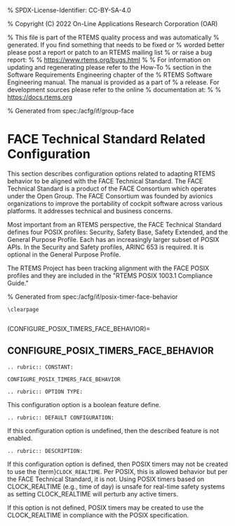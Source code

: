 % SPDX-License-Identifier: CC-BY-SA-4.0

% Copyright (C) 2022 On-Line Applications Research Corporation (OAR)

% This file is part of the RTEMS quality process and was automatically
% generated.  If you find something that needs to be fixed or
% worded better please post a report or patch to an RTEMS mailing list
% or raise a bug report:
%
% https://www.rtems.org/bugs.html
%
% For information on updating and regenerating please refer to the How-To
% section in the Software Requirements Engineering chapter of the
% RTEMS Software Engineering manual.  The manual is provided as a part of
% a release.  For development sources please refer to the online
% documentation at:
%
% https://docs.rtems.org

% Generated from spec:/acfg/if/group-face

# FACE Technical Standard Related Configuration

This section describes configuration options related to adapting RTEMS behavior
to be aligned with the FACE Technical Standard. The FACE Technical Standard is
a product of the FACE Consortium which operates under the Open Group. The FACE
Consortium was founded by avionics organizations to improve the portability of
cockpit software across various platforms. It addresses technical and business
concerns.

Most important from an RTEMS perspective, the FACE Technical Standard defines
four POSIX profiles: Security, Safety Base, Safety Extended, and the General
Purpose Profile. Each has an increasingly larger subset of POSIX APIs. In the
Security and Safety profiles, ARINC 653 is required. It is optional in the
General Purpose Profile.

The RTEMS Project has been tracking alignment with the FACE POSIX profiles and
they are included in the "RTEMS POSIX 1003.1 Compliance Guide."

% Generated from spec:/acfg/if/posix-timer-face-behavior

```{raw} latex
\clearpage
```

```{index} CONFIGURE_POSIX_TIMERS_FACE_BEHAVIOR
```

(CONFIGURE_POSIX_TIMERS_FACE_BEHAVIOR)=

## CONFIGURE_POSIX_TIMERS_FACE_BEHAVIOR

```{eval-rst}
.. rubric:: CONSTANT:
```

`CONFIGURE_POSIX_TIMERS_FACE_BEHAVIOR`

```{eval-rst}
.. rubric:: OPTION TYPE:
```

This configuration option is a boolean feature define.

```{eval-rst}
.. rubric:: DEFAULT CONFIGURATION:
```

If this configuration option is undefined, then the described feature is not
enabled.

```{eval-rst}
.. rubric:: DESCRIPTION:
```

If this configuration option is defined, then POSIX timers may not be created
to use the {term}`CLOCK_REALTIME`. Per POSIX, this is allowed behavior but per
the FACE Technical Standard, it is not. Using POSIX timers based on
CLOCK_REALTIME (e.g., time of day) is unsafe for real-time safety systems as
setting CLOCK_REALTIME will perturb any active timers.

If this option is not defined, POSIX timers may be created to use the
CLOCK_REALTIME in compliance with the POSIX specification.
